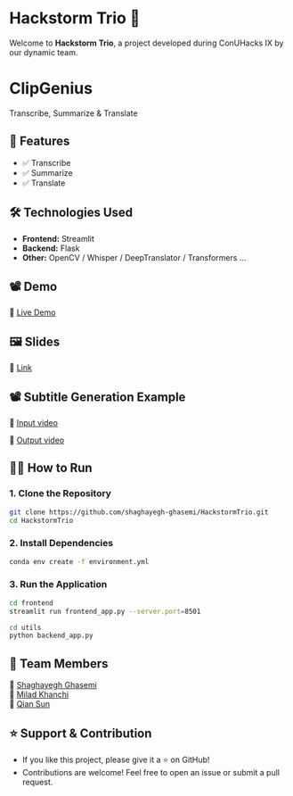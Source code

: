 # Hackstorm Trio 🚀

Welcome to **Hackstorm Trio**, a project developed during ConUHacks IX by our dynamic team.

# ClipGenius

Transcribe, Summarize & Translate​

## 🚀 Features
- ✅ Transcribe
- ✅ Summarize 
- ✅ Translate

## 🛠️ Technologies Used
- **Frontend:** Streamlit
- **Backend:** Flask
- **Other:** OpenCV / Whisper / DeepTranslator / Transformers ...

## 📽️ Demo
🔗 [Live Demo](https://drive.google.com/file/d/15HyKCIQCapjHQqBC5Ib1zLj0PZ-PJWSs/view?usp=sharing) <!-- Replace with your deployed link or demo video -->

## 🖼️ Slides
🔗 [Link](https://docs.google.com/presentation/d/1qJCVv_6w7r9BogDKMFAWBl-uOdJzI8CR/edit?usp=sharing&ouid=114519568541965646466&rtpof=true&sd=true) <!-- Replace with your deployed link or demo video -->

## 📽️ Subtitle Generation Example
🔗 [Input video](https://drive.google.com/file/d/1x2HlTWOH2_rJJWeEU7xl5na-mtfCqKV2/view?usp=drive_link) <!-- Replace with your deployed link or demo video -->

🔗 [Output video](https://drive.google.com/file/d/1KZcbv3ilAZyG3vM2Q9QxBA-EalwO3Ls0/view?usp=sharing) <!-- Replace with your deployed link or demo video -->


## 🏃‍♂️ How to Run
### **1. Clone the Repository**
```bash
git clone https://github.com/shaghayegh-ghasemi/HackstormTrio.git
cd HackstormTrio
```

### **2. Install Dependencies**
```bash
conda env create -f environment.yml
```

### **3. Run the Application**
```bash
cd frontend
streamlit run frontend_app.py --server.port=8501

cd utils
python backend_app.py 
```

## 👥 Team Members
👤 [Shaghayegh Ghasemi](https://github.com/shaghayegh-ghasemi)  
👤 [Milad Khanchi](https://github.com/Milad-Khanchi)  
👤 [Qian Sun](https://github.com/Chin-Sun)  

## ⭐ Support & Contribution
- If you like this project, please give it a ⭐ on GitHub!
- Contributions are welcome! Feel free to open an issue or submit a pull request.
